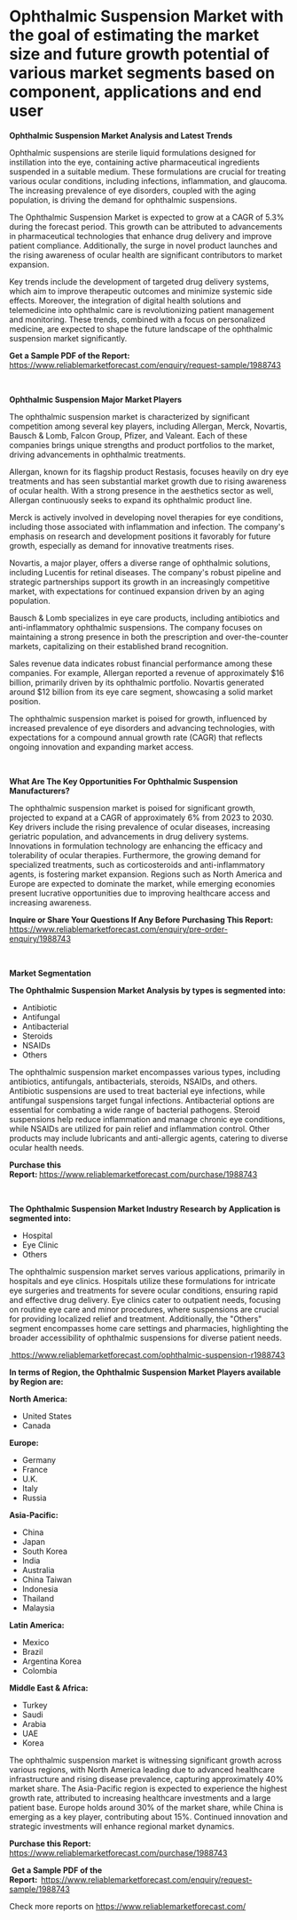 <p><h1>Ophthalmic Suspension Market with the goal of estimating the market size and future growth potential of various market segments based on component, applications and end user</h1></p><p><strong>Ophthalmic Suspension Market Analysis and Latest Trends</strong></p>
<p><p>Ophthalmic suspensions are sterile liquid formulations designed for instillation into the eye, containing active pharmaceutical ingredients suspended in a suitable medium. These formulations are crucial for treating various ocular conditions, including infections, inflammation, and glaucoma. The increasing prevalence of eye disorders, coupled with the aging population, is driving the demand for ophthalmic suspensions.</p><p>The Ophthalmic Suspension Market is expected to grow at a CAGR of 5.3% during the forecast period. This growth can be attributed to advancements in pharmaceutical technologies that enhance drug delivery and improve patient compliance. Additionally, the surge in novel product launches and the rising awareness of ocular health are significant contributors to market expansion.</p><p>Key trends include the development of targeted drug delivery systems, which aim to improve therapeutic outcomes and minimize systemic side effects. Moreover, the integration of digital health solutions and telemedicine into ophthalmic care is revolutionizing patient management and monitoring. These trends, combined with a focus on personalized medicine, are expected to shape the future landscape of the ophthalmic suspension market significantly.</p></p>
<p><strong>Get a Sample PDF of the Report:&nbsp;</strong> <a href="https://www.reliablemarketforecast.com/enquiry/request-sample/1988743?utm_campaign=3194&utm_medium=2&utm_source=Github&utm_content=ia&utm_term=08032025&utm_id=ophthalmic-suspension">https://www.reliablemarketforecast.com/enquiry/request-sample/1988743</a></p>
<p>&nbsp;</p>
<p><strong>Ophthalmic Suspension Major Market Players</strong></p>
<p><p>The ophthalmic suspension market is characterized by significant competition among several key players, including Allergan, Merck, Novartis, Bausch & Lomb, Falcon Group, Pfizer, and Valeant. Each of these companies brings unique strengths and product portfolios to the market, driving advancements in ophthalmic treatments.</p><p>Allergan, known for its flagship product Restasis, focuses heavily on dry eye treatments and has seen substantial market growth due to rising awareness of ocular health. With a strong presence in the aesthetics sector as well, Allergan continuously seeks to expand its ophthalmic product line.</p><p>Merck is actively involved in developing novel therapies for eye conditions, including those associated with inflammation and infection. The company's emphasis on research and development positions it favorably for future growth, especially as demand for innovative treatments rises.</p><p>Novartis, a major player, offers a diverse range of ophthalmic solutions, including Lucentis for retinal diseases. The company's robust pipeline and strategic partnerships support its growth in an increasingly competitive market, with expectations for continued expansion driven by an aging population.</p><p>Bausch & Lomb specializes in eye care products, including antibiotics and anti-inflammatory ophthalmic suspensions. The company focuses on maintaining a strong presence in both the prescription and over-the-counter markets, capitalizing on their established brand recognition.</p><p>Sales revenue data indicates robust financial performance among these companies. For example, Allergan reported a revenue of approximately $16 billion, primarily driven by its ophthalmic portfolio. Novartis generated around $12 billion from its eye care segment, showcasing a solid market position.</p><p>The ophthalmic suspension market is poised for growth, influenced by increased prevalence of eye disorders and advancing technologies, with expectations for a compound annual growth rate (CAGR) that reflects ongoing innovation and expanding market access.</p></p>
<p>&nbsp;</p>
<p><strong>What Are The Key Opportunities For Ophthalmic Suspension Manufacturers?</strong></p>
<p><p>The ophthalmic suspension market is poised for significant growth, projected to expand at a CAGR of approximately 6% from 2023 to 2030. Key drivers include the rising prevalence of ocular diseases, increasing geriatric population, and advancements in drug delivery systems. Innovations in formulation technology are enhancing the efficacy and tolerability of ocular therapies. Furthermore, the growing demand for specialized treatments, such as corticosteroids and anti-inflammatory agents, is fostering market expansion. Regions such as North America and Europe are expected to dominate the market, while emerging economies present lucrative opportunities due to improving healthcare access and increasing awareness.</p></p>
<p><strong>Inquire or Share Your Questions If Any Before Purchasing This Report:</strong> <a href="https://www.reliablemarketforecast.com/enquiry/pre-order-enquiry/1988743?utm_campaign=3194&utm_medium=2&utm_source=Github&utm_content=ia&utm_term=08032025&utm_id=ophthalmic-suspension">https://www.reliablemarketforecast.com/enquiry/pre-order-enquiry/1988743</a></p>
<p>&nbsp;</p>
<p><strong>Market Segmentation</strong></p>
<p><strong>The Ophthalmic Suspension Market Analysis by types is segmented into:</strong></p>
<p><ul><li>Antibiotic</li><li>Antifungal</li><li>Antibacterial</li><li>Steroids</li><li>NSAIDs</li><li>Others</li></ul></p>
<p><p>The ophthalmic suspension market encompasses various types, including antibiotics, antifungals, antibacterials, steroids, NSAIDs, and others. Antibiotic suspensions are used to treat bacterial eye infections, while antifungal suspensions target fungal infections. Antibacterial options are essential for combating a wide range of bacterial pathogens. Steroid suspensions help reduce inflammation and manage chronic eye conditions, while NSAIDs are utilized for pain relief and inflammation control. Other products may include lubricants and anti-allergic agents, catering to diverse ocular health needs.</p></p>
<p><strong>Purchase this Report:&nbsp;</strong><a href="https://www.reliablemarketforecast.com/purchase/1988743?utm_campaign=3194&utm_medium=2&utm_source=Github&utm_content=ia&utm_term=08032025&utm_id=ophthalmic-suspension">https://www.reliablemarketforecast.com/purchase/1988743</a></p>
<p>&nbsp;</p>
<p><strong>The Ophthalmic Suspension Market Industry Research by Application is segmented into:</strong></p>
<p><ul><li>Hospital</li><li>Eye Clinic</li><li>Others</li></ul></p>
<p><p>The ophthalmic suspension market serves various applications, primarily in hospitals and eye clinics. Hospitals utilize these formulations for intricate eye surgeries and treatments for severe ocular conditions, ensuring rapid and effective drug delivery. Eye clinics cater to outpatient needs, focusing on routine eye care and minor procedures, where suspensions are crucial for providing localized relief and treatment. Additionally, the "Others" segment encompasses home care settings and pharmacies, highlighting the broader accessibility of ophthalmic suspensions for diverse patient needs.</p></p>
<p><a href="https://www.reliablemarketforecast.com/ophthalmic-suspension-r1988743?utm_campaign=3194&utm_medium=2&utm_source=Github&utm_content=ia&utm_term=08032025&utm_id=ophthalmic-suspension">&nbsp;https://www.reliablemarketforecast.com/ophthalmic-suspension-r1988743</a></p>
<p><strong>In terms of Region, the Ophthalmic Suspension Market Players available by Region are:</strong></p>
<p>
    <p> <strong> North America: </strong>
        <ul>
            <li>United States</li>
            <li>Canada</li>
        </ul>
        </p> 
    <p> <strong> Europe: </strong>
        <ul>
            <li>Germany</li>
            <li>France</li>
            <li>U.K.</li>
            <li>Italy</li>
            <li>Russia</li>
        </ul>
        </p> 
    <p> <strong> Asia-Pacific: </strong>
        <ul>
            <li>China</li>
            <li>Japan</li>
            <li>South Korea</li>
            <li>India</li>
            <li>Australia</li>
            <li>China Taiwan</li>
            <li>Indonesia</li>
            <li>Thailand</li>
            <li>Malaysia</li>
        </ul>
        </p> 
    <p> <strong> Latin America: </strong>
        <ul>
            <li>Mexico</li>
            <li>Brazil</li>
            <li>Argentina Korea</li>
            <li>Colombia</li>
        </ul>
        </p> 
    <p> <strong> Middle East & Africa: </strong>
        <ul>
            <li>Turkey</li>
            <li>Saudi</li>
            <li>Arabia</li>
            <li>UAE</li>
            <li>Korea</li>
        </ul>
    </p>
    </p>
<p><p>The ophthalmic suspension market is witnessing significant growth across various regions, with North America leading due to advanced healthcare infrastructure and rising disease prevalence, capturing approximately 40% market share. The Asia-Pacific region is expected to experience the highest growth rate, attributed to increasing healthcare investments and a large patient base. Europe holds around 30% of the market share, while China is emerging as a key player, contributing about 15%. Continued innovation and strategic investments will enhance regional market dynamics.</p></p>
<p><strong>Purchase this Report: </strong><a href="https://www.reliablemarketforecast.com/purchase/1988743?utm_campaign=3194&utm_medium=2&utm_source=Github&utm_content=ia&utm_term=08032025&utm_id=ophthalmic-suspension">https://www.reliablemarketforecast.com/purchase/1988743</a></p>
<p>&nbsp;<strong>Get a Sample PDF of the Report:&nbsp;&nbsp;</strong><a href="https://www.reliablemarketforecast.com/enquiry/request-sample/1988743?utm_campaign=3194&utm_medium=2&utm_source=Github&utm_content=ia&utm_term=08032025&utm_id=ophthalmic-suspension">https://www.reliablemarketforecast.com/enquiry/request-sample/1988743</a></p>
<p><strong></strong></p>
<p>Check more reports on <a href="https://www.reliablemarketforecast.com/?utm_campaign=3194&utm_medium=2&utm_source=Github&utm_content=ia&utm_term=08032025&utm_id=ophthalmic-suspension">https://www.reliablemarketforecast.com/</a></p>